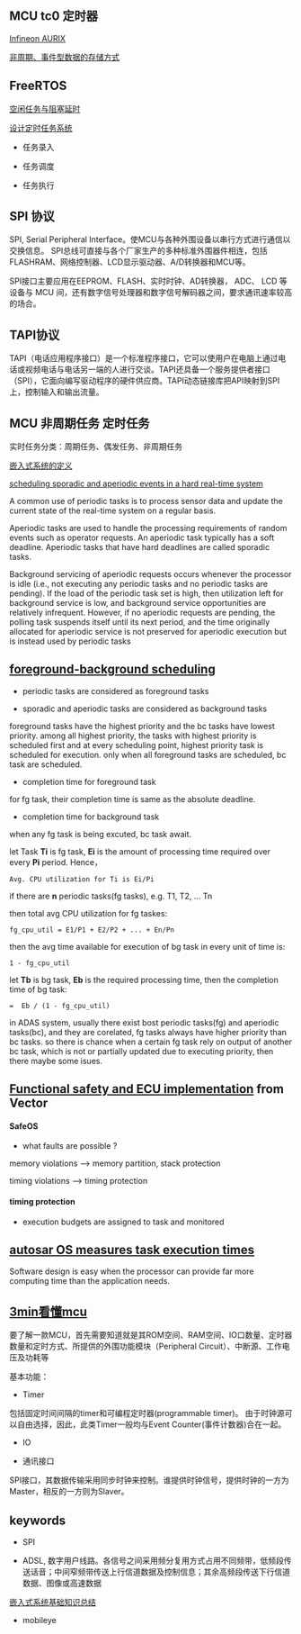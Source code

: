 

## MCU tc0 定时器

[Infineon AURIX ](https://www.infineon.com/dgdl?fileId=5546d4615bd7187f015bf30cea630233)

[非周期、事件型数据的存储方式](https://zhuanlan.zhihu.com/p/146514545)


## FreeRTOS 

[空闲任务与阻塞延时](https://blog.csdn.net/dingyc_ee/article/details/100555016)

[设计定时任务系统](https://developer.51cto.com/art/202008/623049.htm)

* 任务录入

* 任务调度

* 任务执行




## SPI 协议

SPI, Serial Peripheral Interface。使MCU与各种外围设备以串行方式进行通信以交换信息。
SPI总线可直接与各个厂家生产的多种标准外围器件相连，包括FLASHRAM、网络控制器、LCD显示驱动器、A/D转换器和MCU等。

SPI接口主要应用在EEPROM、FLASH、实时时钟、AD转换器， ADC、 LCD 等设备与 MCU 间，还有数字信号处理器和数字信号解码器之间，要求通讯速率较高的场合。


## TAPI协议

TAPI（电话应用程序接口）是一个标准程序接口，它可以使用户在电脑上通过电话或视频电话与电话另一端的人进行交谈。TAPI还具备一个服务提供者接口（SPI），它面向编写驱动程序的硬件供应商。TAPI动态链接库把API映射到SPI上，控制输入和输出流量。 





## MCU 非周期任务  定时任务

实时任务分类：周期任务、偶发任务、非周期任务 

[嵌入式系统的定义](https://zhuanlan.zhihu.com/p/66347224)


[scheduling sporadic and aperiodic events in a hard real-time system](https://pdfs.semanticscholar.org/926b/1a5e44a87bdaa979e98608650821fa35f79c.pdf)


A common use of periodic tasks is to process sensor data and update the current state of the real-time system on a regular basis. 

 Aperiodic tasks are used to handle the processing requirements of random events such as operator requests. An aperiodic task typically has a soft deadline. Aperiodic tasks that have hard deadlines are called sporadic tasks.
 
 Background servicing of aperiodic requests occurs whenever the processor is idle (i.e., not executing any periodic tasks and no periodic tasks are pending).  If the load of the periodic task set is high, then utilization left for background service is low, and background service opportunities are relatively infrequent. However, if no aperiodic requests are pending, the polling task suspends itself until its next period, and the time originally allocated for aperiodic service is not preserved for aperiodic execution but is instead used by periodic tasks
 
 
 
 
 
## [foreground-background scheduling](https://www.geeksforgeeks.org/foreground-background-scheduling/)
 
 * periodic tasks are considered as foreground tasks
 
 * sporadic and aperiodic tasks are considered as background tasks
 
 foreground tasks have the highest priority and the bc tasks have lowest priority. among all highest priority, the tasks with highest priority is scheduled first and at every scheduling point, highest priority task is scheduled for execution. only when all foreground tasks are scheduled, bc task are scheduled. 
 
 * completion time for foreground task
 
for fg task, their completion time is same as the absolute deadline.

* completion time for background task 

when any fg task is being excuted, bc task await.

let Task **Ti** is fg task, **Ei** is the amount of processing time required over every **Pi** period. Hence，

```
Avg. CPU utilization for Ti is Ei/Pi 

```

if there are **n** periodic tasks(fg tasks), e.g. T1, T2, ... Tn 

then total avg CPU utilization for fg taskes:

```
fg_cpu_util = E1/P1 + E2/P2 + ... + En/Pn
```

then the avg time available for execution of bg task in every unit of time is:

```
1 - fg_cpu_util
```
 
let **Tb** is bg task, **Eb** is the required processing time, then the completion time of bg task:

```
=  Eb / (1 - fg_cpu_util)
```


in ADAS system, usually there exist bost periodic tasks(fg) and aperiodic tasks(bc), and they are corelated, fg tasks always have higher priority than bc tasks. so there is chance when a certain fg task rely on output of another bc task, which is not or partially updated due to executing priority, then there maybe some isues.




## [Functional safety and ECU implementation](https://assets.vector.com/cms/content/events/2019/VH/VIC2019/Track_4_3_Functional_Safety_and_ECU_Implementation.pdf) from Vector 

#### SafeOS 

* what faults are possible ? 

memory violations -->  memory partition, stack protection 

timing violations  -->  timing protection 

#### timing protection 

* execution budgets are assigned to task and monitored


## [autosar OS measures task execution times](https://www.eetimes.com/autosar-os-measures-task-execution-times/)

Software design is easy when the processor can provide far more computing time than the application needs. 







## [3min看懂mcu](https://www.sohu.com/a/298859329_257861)

要了解一款MCU，首先需要知道就是其ROM空间、RAM空间、IO口数量、定时器数量和定时方式、所提供的外围功能模块（Peripheral Circuit）、中断源、工作电压及功耗等

基本功能：

* Timer

包括固定时间间隔的timer和可编程定时器(programmable timer)。 由于时钟源可以自由选择，因此，此类Timer一般均与Event Counter(事件计数器)合在一起。

* IO

* 通讯接口

SPI接口，其数据传输采用同步时钟来控制。谁提供时钟信号，提供时钟的一方为Master，相反的一方则为Slaver。





## keywords 

* SPI 

* ADSL, 数字用户线路。各信号之间采用频分复用方式占用不同频带，低频段传送话音；中间窄频带传送上行信道数据及控制信息；其余高频段传送下行信道数据、图像或高速数据

[嵌入式系统基础知识总结](https://www.eet-china.com/mp/a22986.html)

* mobileye














